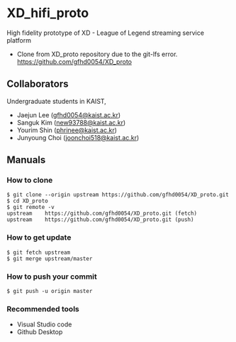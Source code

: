# XD_hifi_proto

High fidelity prototype of XD - League of Legend streaming service platform
* Clone from XD_proto repository due to the git-lfs error. https://github.com/gfhd0054/XD_proto

## Collaborators
Undergraduate students in KAIST,
- Jaejun Lee (gfhd0054@kaist.ac.kr)
- Sanguk Kim (new93788@kaist.ac.kr)
- Yourim Shin (phrinee@kaist.ac.kr)
- Junyoung Choi (joonchoi518@kaist.ac.kr)

## Manuals
### How to clone 
```
$ git clone --origin upstream https://github.com/gfhd0054/XD_proto.git
$ cd XD_proto
$ git remote -v
upstream	https://github.com/gfhd0054/XD_proto.git (fetch)
upstream	https://github.com/gfhd0054/XD_proto.git (push)
```

### How to get update
```
$ git fetch upstream
$ git merge upstream/master
```

### How to push your commit
```
$ git push -u origin master
```

### Recommended tools
- Visual Studio code
- Github Desktop
